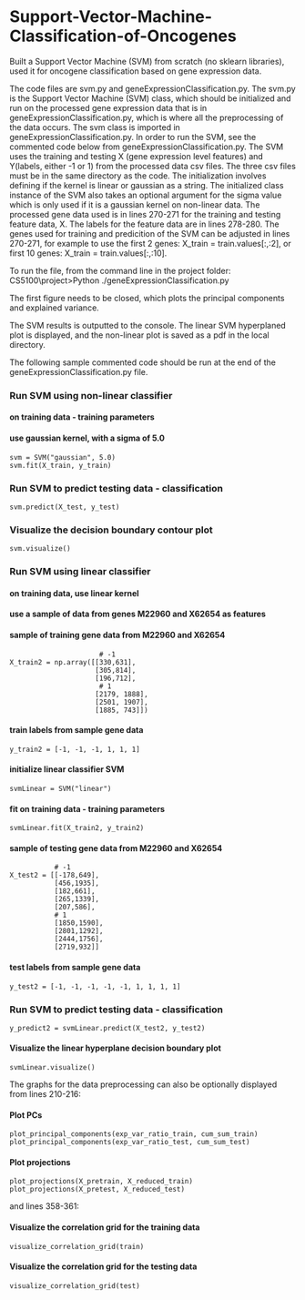 # Support-Vector-Machine-Classification-of-Oncogenes
Built a Support Vector Machine (SVM) from scratch (no sklearn libraries), used it for oncogene classification based on gene expression data.

The code files are svm.py and geneExpressionClassification.py.
The svm.py is the Support Vector Machine (SVM) class, which should be initialized and run on the
processed gene expression data that is in geneExpressionClassification.py, which is where all the
preprocessing of the data occurs. The svm class is imported in geneExpressionClassification.py.
In order to run the SVM, see the commented code below from geneExpressionClassification.py.
The SVM uses the training and testing X (gene expression level features) and Y(labels, either -1 or 1) 
from the processed data csv files. The three csv files must be in the same directory
as the code. The initialization involves defining if the kernel is linear or gaussian as a string.
The initialized class instance of the SVM also takes an optional argument for the sigma value
which is only used if it is a gaussian kernel on non-linear data.
The processed gene data used is in lines 270-271 for the training and testing feature data, X.
The labels for the feature data are in lines 278-280. The genes used for training and predicition
of the SVM can be adjusted in lines 270-271, for example to use the first 2 genes:
X_train = train.values[:,:2], or first 10 genes: X_train = train.values[:,:10].

To run the file, from the command line in the project folder:
CS5100\project>Python ./geneExpressionClassification.py

The first figure needs to be closed, which plots the principal components and explained variance.

The SVM results is outputted to the console. The linear SVM hyperplaned plot is displayed, and the
non-linear plot is saved as a pdf in the local directory.

The following sample commented code should be run at the end of the geneExpressionClassification.py file.

### Run SVM using non-linear classifier 

#### on training data - training parameters
#### use gaussian kernel, with a sigma of 5.0

    svm = SVM("gaussian", 5.0)
    svm.fit(X_train, y_train)

### Run SVM to predict testing data - classification
    svm.predict(X_test, y_test)

### Visualize the decision boundary contour plot
    svm.visualize()


### Run SVM using linear classifier

#### on training data, use linear kernel
#### use a sample of data from genes M22960 and X62654 as features

#### sample of training gene data from M22960 and X62654
                          # -1
    X_train2 = np.array([[330,631],
                         [305,814],
                         [196,712],
                          # 1
                         [2179, 1888],
                         [2501, 1907],
                         [1885, 743]])

#### train labels from sample gene data
    y_train2 = [-1, -1, -1, 1, 1, 1]

#### initialize linear classifier SVM
    svmLinear = SVM("linear")

#### fit on training data - training parameters
    svmLinear.fit(X_train2, y_train2)

#### sample of testing gene data from M22960 and X62654
               # -1
    X_test2 = [[-178,649],
               [456,1935],
               [182,661],
               [265,1339],
               [207,586],
               # 1
               [1850,1590],
               [2801,1292],
               [2444,1756],
               [2719,932]]

#### test labels from sample gene data
    y_test2 = [-1, -1, -1, -1, -1, 1, 1, 1, 1]

### Run SVM to predict testing data - classification
    y_predict2 = svmLinear.predict(X_test2, y_test2)

#### Visualize the linear hyperplane decision boundary plot
    svmLinear.visualize()

The graphs for the data preprocessing can also be optionally displayed from lines 210-216:

#### Plot PCs
    plot_principal_components(exp_var_ratio_train, cum_sum_train)
    plot_principal_components(exp_var_ratio_test, cum_sum_test)

#### Plot projections 
    plot_projections(X_pretrain, X_reduced_train)
    plot_projections(X_pretest, X_reduced_test)

and lines 358-361:

#### Visualize the correlation grid for the training data
    visualize_correlation_grid(train)
#### Visualize the correlation grid for the testing data
    visualize_correlation_grid(test)
